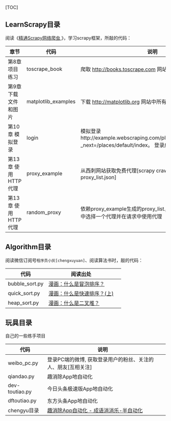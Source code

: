 [TOC]
## LearnScrapy目录
阅读《[精通Scrapy网络爬虫 ](http://item.jd.com/12207223.html?dist=)》，学习scrapy框架，所敲的代码：

| 章节 | 代码 | 说明 |
| --- | --- | --- |
| 第8章 项目练习 | toscrape_book | 爬取 http://books.toscrape.com 网站中的书籍信息 |
| 第9章 下载文件和图片 | matplotlib_examples | 下载 http://matplotlib.org 网站中所有例子的源码文件到本地 |
| 第10章 模拟登录 | login | 模拟登录http://example.webscraping.com/places/default/user/login?_next=/places/default/index。 登录成功后获取用户信息 |
| 第13章 使用HTTP代理 | proxy_example | 从西刺网站获取免费代理[scrapy crawl xici_proxy -o proxy_list.json] |
| 第13章 使用HTTP代理 | random_proxy | 依赖proxy_example生成的proxy_list.json，从proxy_list.json中选择一个代理并在请求中使用代理 |


## Algorithm目录
阅读微信订阅号`程序员小灰[chengxuyuan]`、阅读算法书时，敲的代码：

| 代码 | 阅读出处 |  |
| --- | --- | --- |
| bubble_sort.py | [漫画：什么是冒泡排序？](https://mp.weixin.qq.com/s/wO11PDZSM5pQ0DfbQjKRQA) |  |
| quick_sort.py | [漫画：什么是快速排序？(上)](https://mp.weixin.qq.com/s/wXvs98RGumzFHvQlC1dOeA) |  |
| heap_sort.py | [漫画：什么是二叉堆？](https://mp.weixin.qq.com/s/NJmGs5rLkxiKfYsipx5jCQ) |  |


## 玩具目录
自己的一些练手项目

| 代码 | 说明 |  |
| --- | --- | --- |
| weibo_pc.py | 登录PC端的微博, 获取登录用户的粉丝、关注的人、朋友[互相关注] |  |
| qiandao.py | 趣消除App地自动化 |  |
| dev-toutiao.py | 今日头条极速版App地自动化 |  |
| dftoutiao.py | 东方头条App地自动化 |  |
| chengyu目录 | [趣消除App自动化 - 成语消消乐-半自动化](https://www.jianshu.com/p/508c4169272d) |  |









